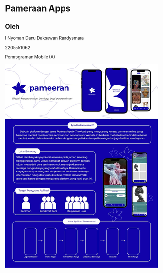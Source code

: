 # Pameraan Apps

## Oleh

I Nyoman Danu Daksawan Randysmara

2205551062

Pemrograman Mobile (A)

![img/poster.jpg](img/poster.jpg)
